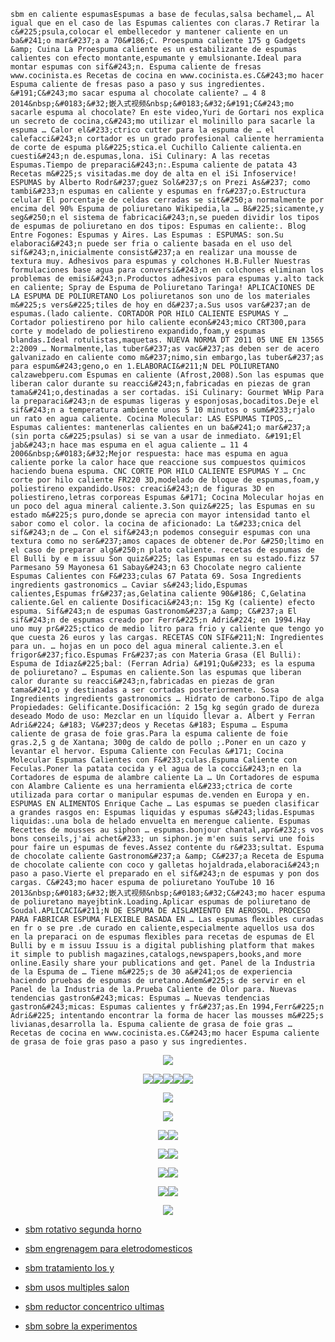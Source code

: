 
```
sbm en caliente espumasEspumas a base de feculas,salsa bechamel,… Al igual que en el caso de las Espumas calientes con claras.7 Retirar la c&#225;psula,colocar el embellecedor y mantener caliente en un ba&#241;o mar&#237;a a 70&#186;C. Proespuma caliente 175 g Gadgets &amp; Cuina La Proespuma caliente es un estabilizante de espumas calientes con efecto montante,espumante y emulsionante.Ideal para montar espumas con sif&#243;n. Espuma caliente de fresas www.cocinista.es Recetas de cocina en www.cocinista.es.C&#243;mo hacer Espuma caliente de fresas paso a paso y sus ingredientes. &#191;C&#243;mo sacar espuma al chocolate caliente? … 4 8 2014&nbsp;&#0183;&#32;嵌入式视频&nbsp;&#0183;&#32;&#191;C&#243;mo sacarle espuma al chocolate? En este video,Yuri de Gortari nos explica un secreto de cocina,c&#243;mo utilizar el molinillo para sacarle la espuma … Calor el&#233;ctrico cutter para la espuma de … el calefacci&#243;n cortador es un grado profesional caliente herramienta de corte de espuma pl&#225;stica.el Cuchillo Caliente calienta.en cuesti&#243;n de.espumas,lona. iSi Culinary: A las recetas Espumas.Tiempo de preparaci&#243;n:.Espuma caliente de patata 43 Recetas m&#225;s visitadas.me doy de alta en el iSi Infoservice! ESPUMAS by Alberto Rodr&#237;guez Sol&#237;s on Prezi As&#237; como tambi&#233;n espumas en caliente y espumas en fr&#237;o.Estructura celular El porcentaje de celdas cerradas se sit&#250;a normalmente por encima del 90% Espuma de poliuretano Wikipedia,la … B&#225;sicamente,y seg&#250;n el sistema de fabricaci&#243;n,se pueden dividir los tipos de espumas de poliuretano en dos tipos: Espumas en caliente:. Blog Entre Fogones: Espumas y Aires. Las Espumas : ESPUMAS: son.Su elaboraci&#243;n puede ser fria o caliente basada en el uso del sif&#243;n,inicialmente consist&#237;a en realizar una mousse de textura muy. Adhesivos para espumas y colchones H.B.Fuller Nuestras formulaciones base agua para conversi&#243;n en colchones eliminan los problemas de emisi&#243;n.Productos adhesivos para espumas y.alto tack en caliente; Spray de Espuma de Poliuretano Taringa! APLICACIONES DE LA ESPUMA DE POLIURETANO Los poliuretanos son uno de los materiales m&#225;s vers&#225;tiles de hoy en d&#237;a.Sus usos var&#237;an de espumas.(lado caliente. CORTADOR POR HILO CALIENTE ESPUMAS Y … Cortador poliestireno por hilo caliente econ&#243;mico CRT300,para corte y modelado de poliestireno expandido,foam,y espumas blandas.Ideal rotulistas,maquetas. NUEVA NORMA DT 2011 05 UNE EN 13565 2:2009 … Normalmente,las tuber&#237;as vac&#237;as deben ser de acero galvanizado en caliente como m&#237;nimo,sin embargo,las tuber&#237;as para espum&#243;geno,o en 1.ELABORACI&#211;N DEL POLIURETANO calzawebperu.com Espumas en caliente (Afrost,2008).Son las espumas que liberan calor durante su reacci&#243;n,fabricadas en piezas de gran tama&#241;o,destinadas a ser cortadas. iSi Culinary: Gourmet WHip Para la preparaci&#243;n de espumas ligeras y esponjosas,bocaditos.Deje el sif&#243;n a temperatura ambiente unos 5 10 minutos o sum&#233;rjalo un rato en agua caliente. Cocina Molecular: LAS ESPUMAS TIPOS,… Espumas calientes: mantenerlas calientes en un ba&#241;o mar&#237;a (sin porta c&#225;psulas) si se van a usar de inmediato. &#191;El jab&#243;n hace mas espuma en el agua caliente … 11 4 2006&nbsp;&#0183;&#32;Mejor respuesta: hace mas espuma en agua caliente porke la calor hace que reaccione sus compuestos quimicos haciendo buena espuma. CNC CORTE POR HILO CALIENTE ESPUMAS Y … Cnc corte por hilo caliente FR220 3D,modelado de bloque de espumas,foam,y poliestireno expandido.Usos: creaci&#243;n de figuras 3D en poliestireno,letras corporeas Espumas &#171; Cocina Molecular hojas en un poco del agua mineral caliente.3.Son quiz&#225; las Espumas en su estado m&#225;s puro,donde se aprecia con mayor intensidad tanto el sabor como el color. la cocina de aficionado: La t&#233;cnica del sif&#243;n de … Con el sif&#243;n podemos conseguir espumas con una textura como no ser&#237;amos capaces de obtener de.Por &#250;ltimo en el caso de preparar alg&#250;n plato caliente. recetas de espumas de El Bulli by e m issuu Son quiz&#225; las Espumas en su estado.fizz 57 Parmesano 59 Mayonesa 61 Sabay&#243;n 63 Chocolate negro caliente Espumas Calientes con F&#233;culas 67 Patata 69. Sosa Ingredients ingredients gastronomics … Caviar s&#243;lido,Espumas calientes,Espumas fr&#237;as,Gelatina caliente 90&#186; C,Gelatina caliente.Gel en caliente Dosificaci&#243;n: 15g Kg (caliente) efecto espuma. Sif&#243;n de espumas Gastronom&#237;a &amp; C&#237;a El sif&#243;n de espumas creado por Ferr&#225;n Adri&#224; en 1994.Hay uno muy pr&#225;ctico de medio litro para frio y caliente que tengo yo que cuesta 26 euros y las cargas. RECETAS CON SIF&#211;N: Ingredientes para un. … hojas en un poco del agua mineral caliente.3.en el frigor&#237;fico.Espumas Fr&#237;as con Materia Grasa (El Bulli): Espuma de Idiaz&#225;bal: (Ferran Adria) &#191;Qu&#233; es la espuma de poliuretano? … Espumas en caliente.Son las espumas que liberan calor durante su reacci&#243;n,fabricadas en piezas de gran tama&#241;o y destinadas a ser cortadas posteriormente. Sosa Ingredients ingredients gastronomics … Hidrato de carbono.Tipo de alga Propiedades: Gelificante.Dosificación: 2 15g kg según grado de dureza deseado Modo de uso: Mezclar en un líquido llevar a. Albert y Ferran Adri&#224; &#183; V&#237;deos y Recetas &#183; Espuma … Espuma caliente de grasa de foie gras.Para la espuma caliente de foie gras.2,5 g de Xantana; 300g de caldo de pollo ;.Poner en un cazo y levantar el hervor. Espuma Caliente con Feculas &#171; Cocina Molecular Espumas Calientes con F&#233;culas.Espuma Caliente con Feculas.Poner la patata cocida y el agua de la cocci&#243;n en la Cortadores de espuma de alambre caliente La … Un Cortadores de espuma con Alambre Caliente es una herramienta el&#233;ctrica de corte utilizada para cortar o manipular espumas de.venden en Europa y en. ESPUMAS EN ALIMENTOS Enrique Cache … Las espumas se pueden clasificar a grandes rasgos en: Espumas liquidas y espumas s&#243;lidas.Espumas liquidas:.una bola de helado envuelta en merengue caliente. Espumas Recettes de mousses au siphon … espumas.bonjour chantal,apr&#232;s vos bons conseils,j'ai achet&#233; un siphon.je m'en suis servi une fois pour faire un espumas de feves.Assez contente du r&#233;sultat. Espuma de chocolate caliente Gastronom&#237;a &amp; C&#237;a Receta de Espuma de chocolate caliente con coco y galletas hojaldrada,elaboraci&#243;n paso a paso.Vierte el preparado en el sif&#243;n de espumas y pon dos cargas. C&#243;mo hacer espuma de poliuretano YouTube 10 16 2013&nbsp;&#0183;&#32;嵌入式视频&nbsp;&#0183;&#32;C&#243;mo hacer espuma de poliuretano mayejbtink.Loading.Aplicar espumas de poliuretano de Soudal.APLICACI&#211;N DE ESPUMA DE AISLAMIENTO EN AEROSOL. PROCESO PARA FABRICAR ESPUMA FLEXIBLE BASADA EN … Las espumas ﬂexibles curadas en fr o se pre .de curado en caliente,especialmente aquellos usa dos en la preparaci on de espumas ﬂexibles para recetas de espumas de El Bulli by e m issuu Issuu is a digital publishing platform that makes it simple to publish magazines,catalogs,newspapers,books,and more online.Easily share your publications and get. Panel de la Industria de la Espuma de … Tiene m&#225;s de 30 a&#241;os de experiencia haciendo pruebas de espumas de uretano.Adem&#225;s de servir en el Panel de la Industria de la.Prueba Caliente de Olor para. Nuevas tendencias gastron&#243;micas: Espumas … Nuevas tendencias gastron&#243;micas: Espumas calientes y fr&#237;as.En 1994,Ferr&#225;n Adri&#225; intentando encontrar la forma de hacer las mousses m&#225;s livianas,desarrolla la. Espuma caliente de grasa de foie gras … Recetas de cocina en www.cocinista.es.C&#243;mo hacer Espuma caliente de grasa de foie gras paso a paso y sus ingredientes. 
```

<div align="center">

<a href="https://es-crusher.shibang-china.com/github&k=sbm+en+caliente+espumas"><img src="https://static.shibang-china.com/es/crusher/logo.jpg"></a>

<a href="https://es-crusher.shibang-china.com/github&k=sbm+en+caliente+espumas"><img src="https://static.shibang-china.com/es/crusher/index.jpg"></a><a href="https://es-crusher.shibang-china.com/material.htmlgithub&k=sbm+en+caliente+espumas"><img src="https://static.shibang-china.com/es/crusher/material.jpg"></a><a href="https://es-crusher.shibang-china.com/application.htmlgithub&k=sbm+en+caliente+espumas"><img src="https://static.shibang-china.com/es/crusher/application.jpg"></a><a href="https://es-crusher.shibang-china.com/aboutus.htmlgithub&k=sbm+en+caliente+espumas"><img src="https://static.shibang-china.com/es/crusher/aboutus.jpg"></a><a href="https://es-crusher.shibang-china.com/contact.htmlgithub&k=sbm+en+caliente+espumas"><img src="https://static.shibang-china.com/es/crusher/contact.jpg"></a>

<a href="https://es-crusher.shibang-china.com/github&k=sbm+en+caliente+espumas"><img src="https://static.shibang-china.com/es/crusher/banner.jpg"></a>

<a href="https://swt.shibang-china.com/github&k=sbm+en+caliente+espumas"><img src="https://static.shibang-china.com/es/crusher/text.jpg"></a>

<a href="https://swt.shibang-china.com/github&k=sbm+en+caliente+espumas"><img src="https://static.shibang-china.com/es/crusher/chat.jpg"></a><a href="https://es-crusher.shibang-china.com/contact.htmlgithub&k=sbm+en+caliente+espumas"><img src="https://static.shibang-china.com/es/crusher/message.jpg"></a>

<a href="https://es-crusher.shibang-china.com/products/pe.htmlgithub&k=sbm+en+caliente+espumas"><img src="https://static.shibang-china.com/es/crusher/pe.jpg"></a><a href="https://es-crusher.shibang-china.com/products/pf.htmlgithub&k=sbm+en+caliente+espumas"><img src="https://static.shibang-china.com/es/crusher/pf.jpg"></a>

<a href="https://es-crusher.shibang-china.com/products/hpt.htmlgithub&k=sbm+en+caliente+espumas"><img src="https://static.shibang-china.com/es/crusher/hpt.jpg"></a><a href="https://es-crusher.shibang-china.com/products/vsi.htmlgithub&k=sbm+en+caliente+espumas"><img src="https://static.shibang-china.com/es/crusher/vsi.jpg"></a>

<a href="https://es-crusher.shibang-china.com/products/klv.htmlgithub&k=sbm+en+caliente+espumas"><img src="https://static.shibang-china.com/es/crusher/klv.jpg"></a><a href="https://es-crusher.shibang-china.com/products/portable.htmlgithub&k=sbm+en+caliente+espumas"><img src="https://static.shibang-china.com/es/crusher/portable.jpg"></a>

<a href="https://swt.shibang-china.com/github&k=sbm+en+caliente+espumas"><img src="https://static.shibang-china.com/es/crusher/case.jpg"></a>

</div>


* [sbm rotativo segunda horno](sbm%20rotativo%20segunda%20horno.md)

* [sbm engrenagem para eletrodomesticos](sbm%20engrenagem%20para%20eletrodomesticos.md)

* [sbm tratamiento los y](sbm%20tratamiento%20los%20y.md)

* [sbm usos multiples salon](sbm%20usos%20multiples%20salon.md)

* [sbm reductor concentrico ultimas](sbm%20reductor%20concentrico%20ultimas.md)

* [sbm sobre la experimentos](sbm%20sobre%20la%20experimentos.md)